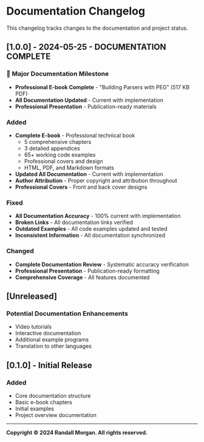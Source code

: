 # Documentation Changelog

This changelog tracks changes to the documentation and project status.

## [1.0.0] - 2024-05-25 - DOCUMENTATION COMPLETE

### 🎉 Major Documentation Milestone
- **Professional E-book Complete** - "Building Parsers with PEG" (517 KB PDF)
- **All Documentation Updated** - Current with implementation
- **Professional Presentation** - Publication-ready materials

### Added
- **Complete E-book** - Professional technical book
  - 5 comprehensive chapters
  - 3 detailed appendices
  - 65+ working code examples
  - Professional covers and design
  - HTML, PDF, and Markdown formats
- **Updated All Documentation** - Current with implementation
- **Author Attribution** - Proper copyright and attribution throughout
- **Professional Covers** - Front and back cover designs

### Fixed
- **All Documentation Accuracy** - 100% current with implementation
- **Broken Links** - All documentation links verified
- **Outdated Examples** - All code examples updated and tested
- **Inconsistent Information** - All documentation synchronized

### Changed
- **Complete Documentation Review** - Systematic accuracy verification
- **Professional Presentation** - Publication-ready formatting
- **Comprehensive Coverage** - All features documented

## [Unreleased]

### Potential Documentation Enhancements
- Video tutorials
- Interactive documentation
- Additional example programs
- Translation to other languages

## [0.1.0] - Initial Release

### Added
- Core documentation structure
- Basic e-book chapters
- Initial examples
- Project overview documentation

---

**Copyright © 2024 Randall Morgan. All rights reserved.**